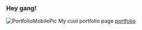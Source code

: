 ### Hey gang!
![PortfolioMobilePic](https://github.com/Dhicci/Dhicci/assets/29203508/8270767e-6267-442a-9784-cec4ab7af425)
My cool portfolio page [portfolio](https://dhicci.github.io/)
